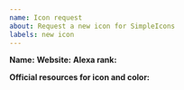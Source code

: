 ```yaml
---
name: Icon request
about: Request a new icon for SimpleIcons
labels: new icon
---
```


<!--
  We won't add non-brand icons or anything related to illegal services.
  If in doubt, open an issue and we'll have a look.

  Before opening a new issue please search for duplicate or closed
  issues or PRs. If you find one for the brand your requesting then
  leave a comment on it or add a reaction to the original post.

  When requesting a new icon please provide the following information:
-->
**Name:**
**Website:**
**Alexa rank:**
  <!-- The Alexa rank can be retrieved at https://www.alexa.com/siteinfo/
       Please see our contributing guidelines for more details on how we
       assess a brand's popularity. -->

**Official resources for icon and color:**
  <!-- for example media kits, brand guidelines, SVG files, etc. -->
  
<!-- For more deatils on our processes our contributing guidelines
     can be found at https://github.com/simple-icons/simple-icons/blob/develop/CONTRIBUTING.md
